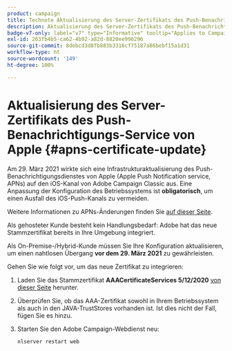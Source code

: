 ```yaml
---
product: campaign
title: Technote Aktualisierung des Server-Zertifikats des Push-Benachrichtigungs-Service von Apple
description: Aktualisierung des Server-Zertifikats des Push-Benachrichtigungs-Service von Apple
badge-v7-only: label="v7" type="Informative" tooltip="Applies to Campaign Classic v7 only"
exl-id: 263fb4b5-ca62-4b92-a82d-8820ee998296
source-git-commit: 8debcd3d8fb883b3316cf75187a86bebf15a1d31
workflow-type: ht
source-wordcount: '149'
ht-degree: 100%

---
```


# Aktualisierung des Server-Zertifikats des Push-Benachrichtigungs-Service von Apple {#apns-certificate-update}



Am 29. März 2021 wirkte sich eine Infrastrukturaktualisierung des Push-Benachrichtigungsdienstes von Apple (Apple Push Notification service, APNs) auf den iOS-Kanal von Adobe Campaign Classic aus. Eine Anpassung der Konfiguration des Betriebssystems ist **obligatorisch**, um einen Ausfall des iOS-Push-Kanals zu vermeiden.

Weitere Informationen zu APNs-Änderungen finden Sie [auf dieser Seite](https://developer.apple.com/news/?id=7gx0a2lp).

Als gehosteter Kunde besteht kein Handlungsbedarf: Adobe hat das neue Stammzertifikat bereits in Ihre Umgebung integriert.

Als On-Premise-/Hybrid-Kunde müssen Sie Ihre Konfiguration aktualisieren, um einen nahtlosen Übergang **vor dem 29. März 2021** zu gewährleisten.

Gehen Sie wie folgt vor, um das neue Zertifikat zu integrieren:

1. Laden Sie das Stammzertifikat **AAACertificateServices 5/12/2020** [von dieser Seite](https://support.sectigo.com/Com_KnowledgeDetailPage?Id=kA03l00000117cL) herunter.

1. Überprüfen Sie, ob das AAA-Zertifikat sowohl in Ihrem Betriebssystem als auch in den JAVA-TrustStores vorhanden ist. Ist dies nicht der Fall, fügen Sie es hinzu.

1. Starten Sie den Adobe Campaign-Webdienst neu:

   ```
   nlserver restart web
   ```
